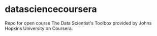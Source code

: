 datasciencecoursera
===================

Repo for open course The Data Scientist's Toolbox provided by Johns Hopkins University on Coursera.
